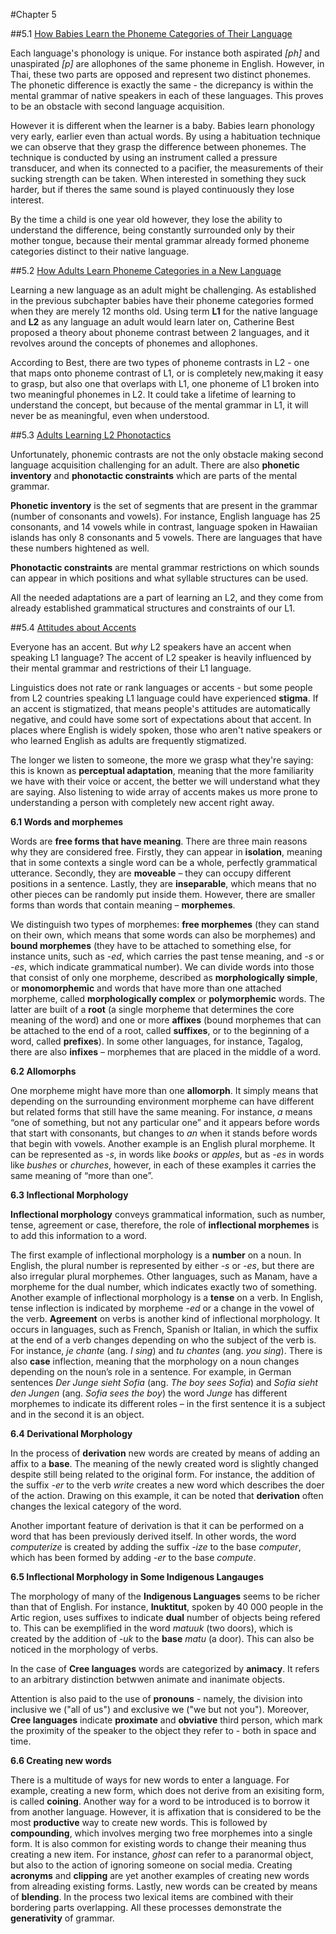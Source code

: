#Chapter 5

##5.1 [How Babies Learn the Phoneme Categories of Their Language](https://ecampusontario.pressbooks.pub/essentialsoflinguistics/chapter/5-2-how-babies-learn-the-phoneme-categories-of-their-language/)

Each language's phonology is unique. For instance both aspirated *[ph]* and unaspirated *[p]* are allophones of the same phoneme in English. However, in Thai, these two parts are opposed and represent two distinct phonemes. The phonetic difference is exactly the same - the dicrepancy is within the mental grammar of native speakers in each of these languages. This proves to be an obstacle with second language acquisition. 

However it is different when the learner is a baby. Babies learn phonology very early, earlier even than actual words. By using a habituation technique we can observe that they grasp the difference between phonemes. The technique is conducted by using an instrument called a pressure transducer, and when its connected to  a pacifier, the measurements of their sucking strength can be taken. When interested in something they suck harder, but if theres the same sound is played continuously they lose interest. 

By the time a child is one year old however, they lose the ability to understand the difference, being constantly surrounded only by their mother tongue, because their mental grammar already formed phoneme categories distinct to their native language.

##5.2 [How Adults Learn Phoneme Categories in a New Language](https://ecampusontario.pressbooks.pub/essentialsoflinguistics/chapter/5-3-how-adults-learn-the-phoneme-categories-in-a-new-language/)

Learning a new language as an adult might be challenging. As established in the previous subchapter babies have their phoneme categories formed when they are merely 12 months old. Using term **L1** for the native language and **L2** as any language an adult would learn later on, Catherine Best proposed a theory about phoneme contrast between 2 languages, and it revolves around the concepts 
of phonemes and allophones. 

According to Best, there are two types of phoneme contrasts in L2 - one that maps onto phoneme contrast of L1, or is completely new,making it easy to grasp, but also one that overlaps with L1, one phoneme of L1 broken into two meaningful phonemes in L2. It could take a lifetime of learning to understand the concept, but because of the mental grammar in L1, it will never be as meaningful, even when 
understood. 

##5.3 [Adults Learning L2 Phonotactics](https://ecampusontario.pressbooks.pub/essentialsoflinguistics/chapter/5-3-adults-learning-l2-phonotactics/)

Unfortunately, phonemic contrasts are not the only obstacle making second language acquisition challenging for an adult. There are also **phonetic inventory** and **phonotactic constraints** which are parts of the mental grammar. 

**Phonetic inventory** is the set of segments that are present in the grammar (number of consonants and vowels). For instance, English language has 25 consonants, and 14 vowels while in contrast, language spoken in Hawaiian islands has only 8 consonants and 5 vowels. There are languages that have these numbers hightened as well. 

**Phonotactic constraints** are mental grammar restrictions on which sounds can appear in which positions and what syllable structures can be used. 

All the needed adaptations are a part of learning an L2, and they come from already established grammatical structures and constraints of our L1.  

##5.4 [Attitudes about Accents](https://ecampusontario.pressbooks.pub/essentialsoflinguistics/chapter/5-3-attitudes-about-accents/)

Everyone has an accent. But *why* L2 speakers have an accent when speaking L1 language? The accent of L2 speaker is heavily influenced by their mental grammar and restrictions of their L1 language. 

Linguistics does not rate or rank languages or accents - but some people from L2 countries speaking L1 language could have experienced **stigma**. If an accent is stigmatized, that means people's attitudes are automatically negative, and could have some sort of expectations about that accent. In places where English is widely spoken, those who aren't native speakers or who learned English as adults are frequently stigmatized.

The longer we listen to someone, the more we grasp what they're saying: this is known as **perceptual adaptation**, meaning that the more familiarity we have with their voice or accent, the better we will understand what they are saying. Also listening to wide array of accents makes us more prone to understanding a person with completely new accent right away.

**6.1 Words and morphemes**

Words are **free forms that have meaning**. There are three main reasons why they are considered free. Firstly, they can appear in **isolation**, meaning that in some contexts a single word can be a whole, perfectly grammatical utterance. Secondly, they are **moveable** – they can occupy different positions in a sentence. Lastly, they are **inseparable**, which means that no other pieces can be randomly put inside them. However, there are smaller forms than words that contain meaning – **morphemes**.

We distinguish two types of morphemes: **free morphemes** (they can stand on their own, which means that some words can also be morphemes) and **bound morphemes** (they have to be attached to something else, for instance units, such as _-ed_, which carries the past tense meaning, and _-s_ or _-es_, which indicate grammatical number). We can divide words into those that consist of only one morpheme, described as **morphologically simple**, or **monomorphemic** and words that have more than one attached morpheme, called **morphologically complex** or **polymorphemic** words. The latter are built of a **root** (a single morpheme that determines the core meaning of the word) and one or more **affixes** (bound morphemes that can be attached to the end of a root, called **suffixes**, or to the beginning of a word, called **prefixes**). In some other languages, for instance, Tagalog, there are also **infixes** – morphemes that are placed in the middle of a word.

**6.2 Allomorphs**

One morpheme might have more than one **allomorph**. It simply means that depending on the surrounding environment morpheme can have different but related forms that still have the same meaning. For instance, _a_ means “one of something, but not any particular one” and it appears before words that start with consonants, but changes to _an_ when it stands before words that begin with vowels. Another example is an English plural morpheme. It can be represented as _-s_, in words like _books_ or _apples_, but as _-es_ in words like _bushes_ or _churches_, however, in each of these examples it carries the same meaning of “more than one”.

**6.3 Inflectional Morphology**

**Inflectional morphology** conveys grammatical information, such as number, tense, agreement or case, therefore, the role of **inflectional morphemes** is to add this information to a word.

The first example of inflectional morphology is a **number** on a noun. In English, the plural number is represented by either _-s_ or _-es_, but there are also irregular plural morphemes. Other languages, such as Manam, have a morpheme for the dual number, which indicates exactly two of something. Another example of inflectional morphology is a **tense** on a verb. In English, tense inflection is indicated by morpheme _-ed_ or a change in the vowel of the verb. **Agreement** on verbs is another kind of inflectional morphology. It occurs in languages, such as French, Spanish or Italian, in which the suffix at the end of a verb changes depending on who the subject of the verb is. For instance, _je chante_ (ang. _I sing_) and _tu chantes_ (ang. _you sing_). There is also **case** inflection, meaning that the morphology on a noun changes depending on the noun’s role in a sentence. For example, in German sentences _Der Junge sieht Sofia_ (ang. _The boy sees Sofia_) and _Sofia sieht den Jungen_ (ang. _Sofia sees the boy_) the word _Junge_ has different morphemes to indicate its different roles – in the first sentence it is a subject and in the second it is an object.

**6.4 Derivational Morphology**

In the process of **derivation** new words are created by means of adding an affix to a **base**. The meaning of the newly created word is slightly changed despite still being related to the original form. For instance, the addition of the suffix _-er_ to the verb _write_ creates a new word which describes the doer of the action. Drawing on this example, it can be noted that **derivation** often changes the lexical category of the word.

Another important feature of derivation is that it can be performed on a word that has been previously derived itself. In other words, the word _computerize_ is created by adding the suffix _-ize_ to the base _computer_, which has been formed by adding _-er_ to the base _compute_.

**6.5 Inflectional Morphology in Some Indigenous Langauges**

The morphology of many of the **Indigenous Languages** seems to be richer than that of English. For instance, **Inuktitut**, spoken by 40 000 people in the Artic region, uses suffixes to indicate **dual** number of objects being refered to. This can be exemplified in the word _matuuk_ (two doors), which is created by the addition of _-uk_ to the **base** _matu_ (a door). This can also be noticed in the morphology of verbs.

In the case of **Cree languages** words are categorized by **animacy**. It refers to an arbitrary distinction betwwen animate and inanimate objects.

Attention is also paid to the use of **pronouns** - namely, the division into inclusive we ("all of us") and exclusive we ("we but not you"). Moreover, **Cree languages** indicate **proximate** and **obviative** third person, which mark the proximity of the speaker to the object they refer to - both in space and time.

**6.6 Creating new words**

There is a multitude of ways for new words to enter a language. For example, creating a new form, which does not derive from an exisiting form, is called **coining**. Another way for a word to be introduced is to borrow it from another language. However, it is affixation that is considered to be the most **productive** way to create new words. This is followed by **compounding**, which involves merging two free morphemes into a single form. It is also common for existing words to change their meaning thus creating a new item. For instance, _ghost_ can refer to a paranormal object, but also to the action of ignoring someone on social media. Creating **acronyms** and **clipping** are yet another examples of creating new words from alreading existing forms. Lastly, new words can be created by means of **blending**. In the process two lexical items are combined with their bordering parts overlapping. All these processes demonstrate the **generativity** of grammar.